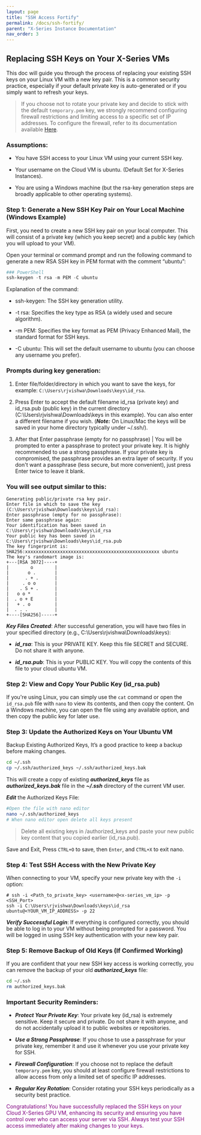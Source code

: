 ```yaml
---
layout: page
title: "SSH Access Fortify" 
permalink: /docs/ssh-fortify/
parent: "X-Series Instance Documentation"
nav_order: 3
---
```

## Replacing SSH Keys on Your X-Series VMs
This doc will guide you through the process of replacing your existing SSH keys on your Linux VM with a new key pair. This is a common security practice, especially if your default private key is auto-generated or if you simply want to refresh your keys.

> If you choose not to rotate your private key and decide to stick with the default `temporary.pem` key, we strongly recommend configuring firewall restrictions and limiting access to a specific set of IP addresses. To configure the firewall, refer to its documentation available [Here](https://dataoorts.document360.io/v1/docs/set-up-firewall-and-security-groups).

### Assumptions:
* You have SSH access to your Linux VM using your current SSH key.

* Your username on the Cloud VM is ubuntu. (Default Set for X-Series Instances).

* You are using a Windows machine (but the rsa-key generation steps are broadly applicable to other operating systems).

### Step 1: Generate a New SSH Key Pair on Your Local Machine (Windows Example)
First, you need to create a new SSH key pair on your local computer. This will consist of a private key (which you keep secret) and a public key (which you will upload to your VM).

Open your terminal or command prompt and run the following command to generate a new RSA SSH key in PEM format with the comment “ubuntu”:

```powershell
### PowerShell
ssh-keygen -t rsa -m PEM -C ubuntu
```

Explanation of the command:

* ssh-keygen: The SSH key generation utility.

* -t rsa: Specifies the key type as RSA (a widely used and secure algorithm).

* -m PEM: Specifies the key format as PEM (Privacy Enhanced Mail), the standard format for SSH keys.

* -C ubuntu: This will set the default username to ubuntu (you can choose any username you prefer).

### Prompts during key generation:

1. Enter file/folder/directory in which you want to save the keys, for example: `C:\Users\rjvishwa\Downloads\keys\id_rsa`.

2. Press Enter to accept the default filename id_rsa (private key) and id_rsa.pub (public key) in the current directory (C:\Users\rjvishwa\Downloads\keys in this example). You can also enter a different filename if you wish. (***Note:*** On Linux/Mac the keys will be saved in your home directory typically under ~/.ssh/).

3. After that Enter passphrase (empty for no passphrase) | You will be prompted to enter a passphrase to protect your private key. It is highly recommended to use a strong passphrase. If your private key is compromised, the passphrase provides an extra layer of security. If you don't want a passphrase (less secure, but more convenient), just press Enter twice to leave it blank.

### You will see output similar to this:
```
Generating public/private rsa key pair.
Enter file in which to save the key (C:\Users\rjvishwa\Downloads\keys\id_rsa):
Enter passphrase (empty for no passphrase):
Enter same passphrase again:
Your identification has been saved in C:\Users\rjvishwa\Downloads\keys\id_rsa
Your public key has been saved in C:\Users\rjvishwa\Downloads\keys\id_rsa.pub
The key fingerprint is:
SHA256:xxxxxxxxxxxxxxxxxxxxxxxxxxxxxxxxxxxxxxxxxxxxxxxxxx ubuntu
The key's randomart image is:
+---[RSA 3072]----+
|        o        |
|       o .       |
|      . + .      |
|     . o o       |
|    . S + .      |
|   o o *         |
|  . o + E        |
|   + . o         |
|  . . .          |
+----[SHA256]-----+
```

***Key Files Created***: After successful generation, you will have two files in your specified directory (e.g., C:\Users\rjvishwa\Downloads\keys):

* ***id_rsa***: This is your PRIVATE KEY. Keep this file SECRET and SECURE. Do not share it with anyone.

* ***id_rsa.pub***: This is your PUBLIC KEY. You will copy the contents of this file to your cloud ubuntu VM.

### Step 2: View and Copy Your Public Key (id_rsa.pub)
If you're using Linux, you can simply use the `cat` command or open the `id_rsa.pub` file with `nano` to view its contents, and then copy the content. On a Windows machine, you can open the file using any available option, and then copy the public key for later use.

### Step 3: Update the Authorized Keys on Your Ubuntu VM
Backup Existing Authorized Keys, It’s a good practice to keep a backup before making changes.

```bash
cd ~/.ssh
cp ~/.ssh/authorized_keys ~/.ssh/authorized_keys.bak
```
This will create a copy of existing ***authorized_keys*** file as ***authorized_keys.bak*** file in the ***~/.ssh*** directory of the current VM user.

***Edit*** the Authorized Keys File:

```bash
#Open the file with nano editor
nano ~/.ssh/authorized_keys
# When nano editor open delete all keys present
```

> Delete all existing keys in /authorized_keys and paste your new public key content that you copied earlier (id_rsa.pub).

Save and Exit, Press `CTRL+O` to save, then `Enter`, and `CTRL+X` to exit nano.

### Step 4: Test SSH Access with the New Private Key
When connecting to your VM, specify your new private key with the `-i` option:

```
# ssh -i <Path_to_private_key> <username>@<x-series_vm_ip> -p <SSH_Port>
ssh -i C:\Users\rjvishwa\Downloads\keys\id_rsa ubuntu@<YOUR_VM_IP_ADDRESS> -p 22
```
***Verify Successful Login***: If everything is configured correctly, you should be able to log in to your VM without being prompted for a password. You will be logged in using SSH key authentication with your new key pair.

### Step 5: Remove Backup of Old Keys (If Confirmed Working)
If you are confident that your new SSH key access is working correctly, you can remove the backup of your old ***authorized_keys*** file:

```bash
cd ~/.ssh
rm authorized_keys.bak
```
### Important Security Reminders:

* ***Protect Your Private Key***: Your private key (id_rsa) is extremely sensitive. Keep it secure and private. Do not share it with anyone, and do not accidentally upload it to public websites or repositories.

* ***Use a Strong Passphrase***: If you chose to use a passphrase for your private key, remember it and use it whenever you use your private key for SSH.

* ***Firewall Configuration***: If you choose not to replace the default `temporary.pem` key, you should at least configure firewall restrictions to allow access from only a limited set of specific IP addresses.

* ***Regular Key Rotation***: Consider rotating your SSH keys periodically as a security best practice.

<span style="color:rgb(128,0,128)">Congratulations! You have successfully replaced the SSH keys on your Cloud X-Series GPU VM, enhancing its security and ensuring you have control over who can access your server via SSH. Always test your SSH access immediately after making changes to your keys.</span>